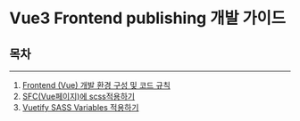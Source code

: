 # Vue3 Frontend publishing 개발 가이드

## 목차
---
1. [Frontend (Vue) 개발 환경 구성 및 코드 규칙](./dev-env-config.md)
2. [SFC(Vue페이지)에 scss적용하기](./pub-page-style.md)
3. [Vuetify SASS Variables 적용하기](./pub-vuetify-style.md)